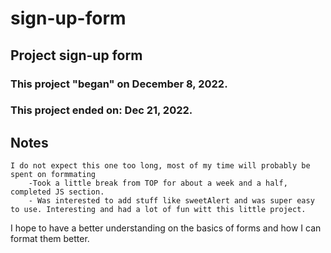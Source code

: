 # sign-up-form
## Project sign-up form
### This project "began" on December 8, 2022.
### This project ended on: Dec 21, 2022.
## Notes
    I do not expect this one too long, most of my time will probably be spent on formmating
        -Took a little break from TOP for about a week and a half, completed JS section.
        - Was interested to add stuff like sweetAlert and was super easy to use. Interesting and had a lot of fun witt this little project. 
I hope to have a better understanding on the basics of forms and how I can format them better.